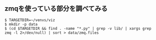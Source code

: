 ## zmqを使っている部分を調べてみる

```
$ TARGETDIR=~/venvs/viz
$ mkdir -p data
$ (cd $TARGETDIR && find . -name "*.py" | grep -v lib/ | xargs grep zmq -l 2>/dev/null) | sort > data/zmq.files
```
